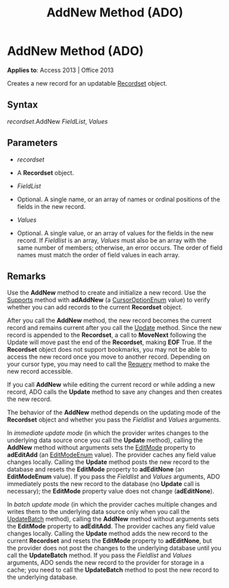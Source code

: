 ﻿---
title: AddNew Method (ADO)
TOCTitle: AddNew Method (ADO)
ms:assetid: bae09be0-5707-4f38-9c74-0acd0f29dbac
ms:mtpsurl: https://msdn.microsoft.com/library/JJ249899(v=office.15)
ms:contentKeyID: 48547384
ms.date: 09/18/2015
mtps_version: v=office.15
---

# AddNew Method (ADO)


**Applies to**: Access 2013 | Office 2013

Creates a new record for an updatable [Recordset](recordset-object-ado.md) object.

## Syntax

*recordset*.AddNew *FieldList*, *Values*

## Parameters

  - *recordset*

  - A **Recordset** object.

  - *FieldList*

  - Optional. A single name, or an array of names or ordinal positions of the fields in the new record.

  - *Values*

  - Optional. A single value, or an array of values for the fields in the new record. If *Fieldlist* is an array, *Values* must also be an array with the same number of members; otherwise, an error occurs. The order of field names must match the order of field values in each array.

## Remarks

Use the **AddNew** method to create and initialize a new record. Use the [Supports](supports-method-ado.md) method with **adAddNew** (a [CursorOptionEnum](cursoroptionenum.md) value) to verify whether you can add records to the current **Recordset** object.

After you call the **AddNew** method, the new record becomes the current record and remains current after you call the [Update](update-method-ado.md) method. Since the new record is appended to the **Recordset**, a call to **MoveNext** following the Update will move past the end of the **Recordset**, making **EOF** True. If the **Recordset** object does not support bookmarks, you may not be able to access the new record once you move to another record. Depending on your cursor type, you may need to call the [Requery](requery-method-ado.md) method to make the new record accessible.

If you call **AddNew** while editing the current record or while adding a new record, ADO calls the **Update** method to save any changes and then creates the new record.

The behavior of the **AddNew** method depends on the updating mode of the **Recordset** object and whether you pass the *Fieldlist* and *Values* arguments.

In *immediate update mode* (in which the provider writes changes to the underlying data source once you call the **Update** method), calling the **AddNew** method without arguments sets the [EditMode](editmode-property-ado.md) property to **adEditAdd** (an [EditModeEnum](editmodeenum.md) value). The provider caches any field value changes locally. Calling the **Update** method posts the new record to the database and resets the **EditMode** property to **adEditNone** (an **EditModeEnum** value). If you pass the *Fieldlist* and *Values* arguments, ADO immediately posts the new record to the database (no **Update** call is necessary); the **EditMode** property value does not change (**adEditNone**).

In *batch update mode* (in which the provider caches multiple changes and writes them to the underlying data source only when you call the [UpdateBatch](updatebatch-method-ado.md) method), calling the **AddNew** method without arguments sets the **EditMode** property to **adEditAdd**. The provider caches any field value changes locally. Calling the **Update** method adds the new record to the current **Recordset** and resets the **EditMode** property to **adEditNone**, but the provider does not post the changes to the underlying database until you call the **UpdateBatch** method. If you pass the *Fieldlist* and *Values* arguments, ADO sends the new record to the provider for storage in a cache; you need to call the **UpdateBatch** method to post the new record to the underlying database.

